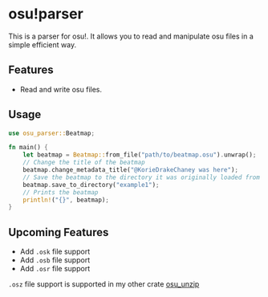 # osu!parser

This is a parser for osu!. It allows you to read and manipulate osu files in a simple efficient way.

## Features

- Read and write osu files.

## Usage

```rs
use osu_parser::Beatmap;

fn main() {
    let beatmap = Beatmap::from_file("path/to/beatmap.osu").unwrap();
    // Change the title of the beatmap
    beatmap.change_metadata_title("@KorieDrakeChaney was here");
    // Save the beatmap to the directory it was originally loaded from
    beatmap.save_to_directory("example1");
    // Prints the beatmap
    println!("{}", beatmap);
}
```

## Upcoming Features

- Add `.osk` file support
- Add `.osb` file support
- Add `.osr` file support

`.osz` file support is supported in my other crate [osu_unzip](https://github.com/KorieDrakeChaney/osu-unzip)
